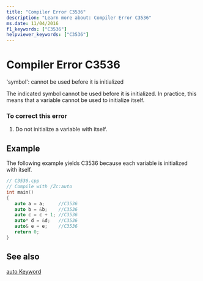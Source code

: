```yaml
---
title: "Compiler Error C3536"
description: "Learn more about: Compiler Error C3536"
ms.date: 11/04/2016
f1_keywords: ["C3536"]
helpviewer_keywords: ["C3536"]
---
```

# Compiler Error C3536

'symbol': cannot be used before it is initialized

The indicated symbol cannot be used before it is initialized. In practice, this means that a variable cannot be used to initialize itself.

### To correct this error

1. Do not initialize a variable with itself.

## Example

The following example yields C3536 because each variable is initialized with itself.

```cpp
// C3536.cpp
// Compile with /Zc:auto
int main()
{
   auto a = a;     //C3536
   auto b = &b;    //C3536
   auto c = c + 1; //C3536
   auto* d = &d;   //C3536
   auto& e = e;    //C3536
   return 0;
}
```

## See also

[auto Keyword](../../cpp/auto-cpp.md)
